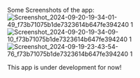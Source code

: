 Some Screenshots of the app:
![Screenshot_2024-09-20-19-34-01-49_f73b71075b1de7323614b647fe394240 1](https://github.com/user-attachments/assets/c80d8d1f-546d-4cc7-88bd-dee54df88f20)
![Screenshot_2024-09-20-19-34-09-10_f73b71075b1de7323614b647fe394240 1](https://github.com/user-attachments/assets/7e582eda-4260-4d80-8e22-bd9155fdc9c4)
![Screenshot_2024-09-19-23-43-54-76_f73b71075b1de7323614b647fe394240 1](https://github.com/user-attachments/assets/41b062c5-e065-455a-b844-20d62d39e4c5)


This app is under development for now!
